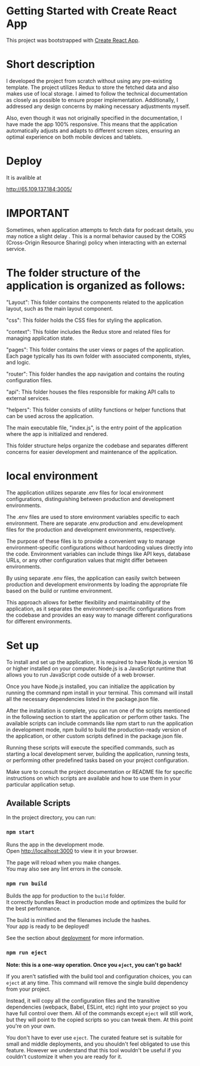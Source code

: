 # Getting Started with Create React App

This project was bootstrapped with [Create React App](https://github.com/facebook/create-react-app).


# Short description

I developed the project from scratch without using any pre-existing template. The project utilizes Redux to store the fetched data and also makes use of local storage. I aimed to follow the technical documentation as closely as possible to ensure proper implementation. Additionally, I addressed any design concerns by making necessary adjustments myself.

Also, even though it was not originally specified in the documentation, I have made the app 100% responsive. This means that the application automatically adjusts and adapts to different screen sizes, ensuring an optimal experience on both mobile devices and tablets.

# Deploy

It is avalible at

http://65.109.137.184:3005/ 


# IMPORTANT

Sometimes, when application attempts to fetch data for podcast details, you may notice a slight delay . This is a normal behavior caused by the CORS (Cross-Origin Resource Sharing) policy when interacting with an external service.

# The folder structure of the application is organized as follows:

"Layout": This folder contains the components related to the application layout, such as the main layout component.

"css": This folder holds the CSS files for styling the application.

"context": This folder includes the Redux store and related files for managing application state.

"pages": This folder contains the user views or pages of the application. Each page typically has its own folder with associated components, styles, and logic.

"router": This folder handles the app navigation and contains the routing configuration files.

"api": This folder houses the files responsible for making API calls to external services.

"helpers": This folder consists of utility functions or helper functions that can be used across the application.

The main executable file, "index.js", is the entry point of the application where the app is initialized and rendered.

This folder structure helps organize the codebase and separates different concerns for easier development and maintenance of the application.

# local environment

The application utilizes separate .env files for local environment configurations, distinguishing between production and development environments.

The .env files are used to store environment variables specific to each environment. There are separate .env.production and .env.development files for the production and development environments, respectively.

The purpose of these files is to provide a convenient way to manage environment-specific configurations without hardcoding values directly into the code. Environment variables can include things like API keys, database URLs, or any other configuration values that might differ between environments.

By using separate .env files, the application can easily switch between production and development environments by loading the appropriate file based on the build or runtime environment.

This approach allows for better flexibility and maintainability of the application, as it separates the environment-specific configurations from the codebase and provides an easy way to manage different configurations for different environments.

# Set up

To install and set up the application, it is required to have Node.js version 16 or higher installed on your computer. Node.js is a JavaScript runtime that allows you to run JavaScript code outside of a web browser.

Once you have Node.js installed, you can initialize the application by running the command npm install in your terminal. This command will install all the necessary dependencies listed in the package.json file.

After the installation is complete, you can run one of the scripts mentioned in the following section to start the application or perform other tasks. The available scripts can include commands like npm start to run the application in development mode, npm build to build the production-ready version of the application, or other custom scripts defined in the package.json file.

Running these scripts will execute the specified commands, such as starting a local development server, building the application, running tests, or performing other predefined tasks based on your project configuration.

Make sure to consult the project documentation or README file for specific instructions on which scripts are available and how to use them in your particular application setup.

## Available Scripts

In the project directory, you can run:

### `npm start`

Runs the app in the development mode.\
Open [http://localhost:3000](http://localhost:3000) to view it in your browser.

The page will reload when you make changes.\
You may also see any lint errors in the console.

### `npm run build`

Builds the app for production to the `build` folder.\
It correctly bundles React in production mode and optimizes the build for the best performance.

The build is minified and the filenames include the hashes.\
Your app is ready to be deployed!

See the section about [deployment](https://facebook.github.io/create-react-app/docs/deployment) for more information.

### `npm run eject`

**Note: this is a one-way operation. Once you `eject`, you can't go back!**

If you aren't satisfied with the build tool and configuration choices, you can `eject` at any time. This command will remove the single build dependency from your project.

Instead, it will copy all the configuration files and the transitive dependencies (webpack, Babel, ESLint, etc) right into your project so you have full control over them. All of the commands except `eject` will still work, but they will point to the copied scripts so you can tweak them. At this point you're on your own.

You don't have to ever use `eject`. The curated feature set is suitable for small and middle deployments, and you shouldn't feel obligated to use this feature. However we understand that this tool wouldn't be useful if you couldn't customize it when you are ready for it.
